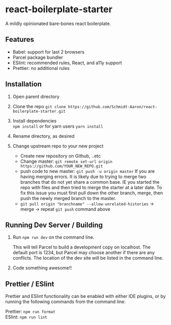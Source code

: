 # react-boilerplate-starter

A mildly opinionated bare-bones react boilerplate.

## Features

- Babel: support for last 2 browsers
- Parcel package bundler
- ESlint: recommended rules, React, and a11y support
- Prettier: no additional rules

## Installation

1. Open parent directory

1. Clone the repo
   `git clone https://github.com/Schmidt-Aaron/react-boilerplate-starter.git`

1. Install dependencies  
   `npm install`
   or for yarn users
   `yarn install`

1. Rename directory, as desired

1. Change upstream repo to your new project

   - Create new repository on Github, ..etc
   - Change master: `git remote set-url origin https://github.com/YOUR_NEW_REPO.git`
   - push code to new master: `git push -u origin master`
    If you are having merging errors. It is likely due to trying to merge two branches that do not yet share a common base. IE you started the repo with files and then tried to merge the starter at a later date. To fix this issue you must first pull down the other branch, merge, then push the newly merged branch to the master.
    - `git pull origin "branchname" --allow-unrelated-histories` -> merge -> repeat `git push` command above 

## Running Dev Server / Building

1. Run `npm run dev` on the command line.

   This will tell Parcel to build a development copy on localhost. The default port is 1234, but Parcel may choose another if there are any conflicts. The location of the dev site will be listed in the command line.

1. Code something awesome!!

## Prettier / ESlint

Prettier and ESlint functionality can be enabled with either IDE plugins, or by running the following commands from the command line:

Prettier: `npm run format`  
ESlint: `npm run lint`
